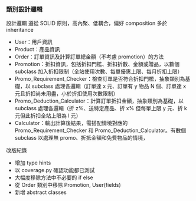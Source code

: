 ### 類別設計邏輯 ###

設計邏輯
遵從 SOLID 原則，高內聚、低耦合，偏好 composition 多於 inheritance

- User：用戶資訊
- Product：產品資訊
- Order：訂單資訊及計算訂單總金額（不考慮 promotion）的方法
- Promotion：折扣資訊，包括折扣門檻、折扣折數、金額或贈品，以數個 subclass 加入折扣限制（全站使用次數、每單優惠上限、每月折扣上限）
- Promo_Requirement_Checker：檢查訂單是否符合折扣門檻，抽象類別為基礎，以 subclass 處理各邏輯（訂單達 x 元、訂單有 y 物品 N 個、訂單達 x 元且折扣尚未用盡，小於折扣使用次數限制）
- Promo_Deduction_Calculator：計算訂單折扣金額，抽象類別為基礎，以 subclass 處理各邏輯（折 z%、送特定產品、折 x% 但每單上限 y 元、折 k 元但此折扣全站上限為 l 元）
- Calculator：輸出計算後結果，需搭配情境對應的 Promo_Requirement_Checker 和 Promo_Deduction_Calculator。有數個 subclass 以處理無 promo、折抵金額和免費物品的情境，

改版紀錄
- 增加 type hints
- 以 coverage.py 確認功能都已測試
- 大幅度移除方法中不必要的 if else
- 從 Order 類別中移除 Promotion, User(fields)
- 新增 abstract classes
